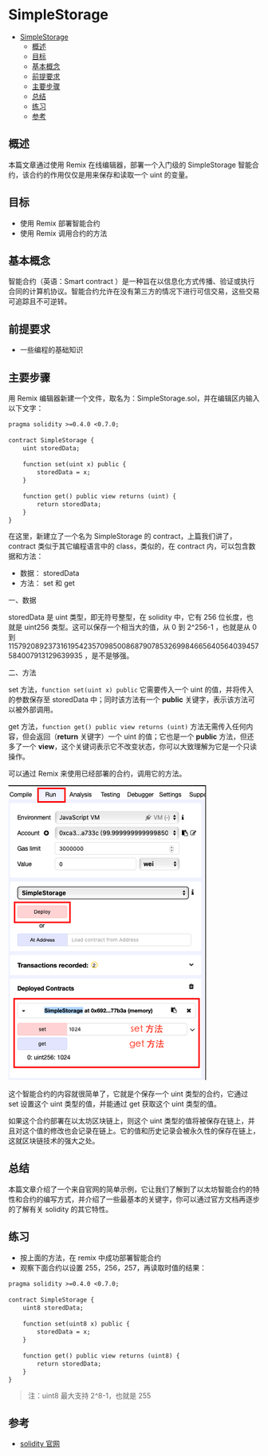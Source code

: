 # SimpleStorage

- [SimpleStorage](#simplestorage)
  - [概述](#%E6%A6%82%E8%BF%B0)
  - [目标](#%E7%9B%AE%E6%A0%87)
  - [基本概念](#%E5%9F%BA%E6%9C%AC%E6%A6%82%E5%BF%B5)
  - [前提要求](#%E5%89%8D%E6%8F%90%E8%A6%81%E6%B1%82)
  - [主要步骤](#%E4%B8%BB%E8%A6%81%E6%AD%A5%E9%AA%A4)
  - [总结](#%E6%80%BB%E7%BB%93)
  - [练习](#%E7%BB%83%E4%B9%A0)
  - [参考](#%E5%8F%82%E8%80%83)

## 概述

本篇文章通过使用 Remix 在线编辑器，部署一个入门级的 SimpleStorage 智能合约，该合约的作用仅仅是用来保存和读取一个 uint 的变量。

## 目标

- 使用 Remix 部署智能合约
- 使用 Remix 调用合约的方法

## 基本概念

智能合约（英语：Smart contract ）是一种旨在以信息化方式传播、验证或执行合同的计算机协议。智能合约允许在没有第三方的情况下进行可信交易，这些交易可追踪且不可逆转。

## 前提要求

- 一些编程的基础知识

## 主要步骤

用 Remix 编辑器新建一个文件，取名为：SimpleStorage.sol，并在编辑区内输入以下文字：

```
pragma solidity >=0.4.0 <0.7.0;

contract SimpleStorage {
    uint storedData;

    function set(uint x) public {
        storedData = x;
    }

    function get() public view returns (uint) {
        return storedData;
    }
}
```

在这里，新建立了一个名为 SimpleStorage 的 contract，上篇我们讲了，contract 类似于其它编程语言中的 class，类似的，在 contract 内，可以包含数据和方法：

- 数据： storedData
- 方法： set 和 get

一、数据

storedData 是 uint 类型，即无符号整型，在 solidity 中，它有 256 位长度，也就是 uint256 类型。这可以保存一个相当大的值，从 0 到 2^256-1 ，也就是从 0 到 115792089237316195423570985008687907853269984665640564039457584007913129639935 ，是不是够强。

二、方法 

set 方法，`function set(uint x) public` 它需要传入一个 uint 的值，并将传入的参数保存至 storedData 中；同时该方法有一个 **public** 关键字，表示该方法可以被外部调用。

get 方法，`function get() public view returns (uint)` 方法无需传入任何内容，但会返回（**return** 关键字）一个 uint 的值；它也是一个 **public** 方法，但还多了一个 **view**，这个关键词表示它不改变状态，你可以大致理解为它是一个只读操作。

可以通过 Remix 来使用已经部署的合约，调用它的方法。

![simplestorage set and get](images/03.simplestorage-set-and-get.png)

这个智能合约的内容就很简单了，它就是个保存一个 uint 类型的合约，它通过 set 设置这个 uint 类型的值，并能通过 get 获取这个 uint 类型的值。 

如果这个合约部署在以太坊区块链上，则这个 uint 类型的值将被保存在链上，并且对这个值的修改也会记录在链上。它的值和历史记录会被永久性的保存在链上，这就区块链技术的强大之处。

## 总结

本篇文章介绍了一个来自官网的简单示例，它让我们了解到了以太坊智能合约的特性和合约的编写方式，并介绍了一些最基本的关键字，你可以通过官方文档再逐步的了解有关 solidity 的其它特性。

## 练习

- 按上面的方法，在 remix 中成功部署智能合约
- 观察下面合约以设置 255，256，257，再读取时值的结果：
```
pragma solidity >=0.4.0 <0.7.0;

contract SimpleStorage {
    uint8 storedData;

    function set(uint8 x) public {
        storedData = x;
    }

    function get() public view returns (uint8) {
        return storedData;
    }
}
```
> 注：uint8 最大支持 2^8-1，也就是 255

## 参考

- [solidity 官网](https://solidity.readthedocs.io/en/v0.5.9/introduction-to-smart-contracts.html)
